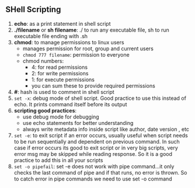 ## SHell Scripting

1. **echo**: as a print statement in shell script
2. **./filename** or **sh filename**: ./ to run any executable file, sh to run executable file ending with .sh 
3. **chmod**: to manage permissions to linux users
   - manages permission for root, group and current users
   - `chmod 777 filename`: permission to everyone
   - chmod numbers:
     - 4: for read permissions
     - 2: for write permissions
     - 1: for execute permissions
     - you can sum these to provide required permissions
4. **#**: hash is used to comment in shell script
5. `set -x`: debug mode of shell script. Good practice to use this instead of echo. It prints command itself before its output
6. **scripting good practices**:
    - use debug mode for debugging
    - use echo statements for better understanding
    - always write metadata info inside script like author, date version , etc
7. `set -e`: to exit script if an error occurs, usually useful when script needs to be run sequentially and dependent on previous command. In such case if error occurs its good to exit script  or in very big scripts, very error msg may be skipped while reading response. So it is a good practice to add this in all your scripts
8. `set -o pipefail`: set -e does not work with pipe command...it only checks the last command of pipe and if that runs, no error is thrown. So to catch error in pipe commands we need to use set -o command